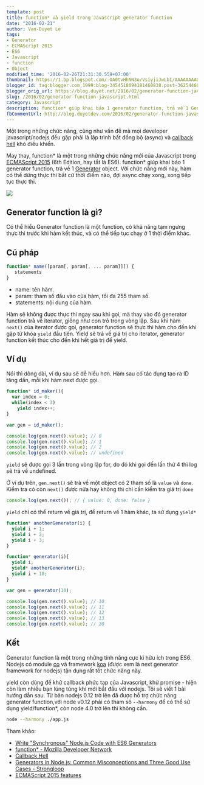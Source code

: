 ```yaml
---
template: post
title: function* và yield trong Javascript generator function
date: "2016-02-21"
author: Van-Duyet Le
tags:
- Generator
- ECMAScript 2015
- ES6
- Javascript
- function
- Object
modified_time: '2016-02-26T21:31:30.559+07:00'
thumbnail: https://1.bp.blogspot.com/-OA0tvHhNN3o/VsiyjiJwLbI/AAAAAAAAQAo/IugUE3zNbrY/s1600/generator-function.png
blogger_id: tag:blogger.com,1999:blog-3454518094181460838.post-3625446092140013146
blogger_orig_url: https://blog.duyet.net/2016/02/generator-function-javascript.html
slug: /2016/02/generator-function-javascript.html
category: Javascript
description: function* giúp khai báo 1 generator function, trả về 1 Generator object. Với chức năng mới này, hàm có thể dừng thực thi bất cứ thời điểm nào, đợi async chạy xong, xong tiếp tục thực thi.
fbCommentUrl: http://blog.duyetdev.com/2016/02/generator-function-javascript.html
---
```


Một trong những chức năng, cũng như vấn đề mà mọi developer javascript/nodejs đều gặp phải là lập trình bất đồng bộ (async) và [callback hell](http://callbackhell.com/) khó điều khiển.

May thay, function* là một trong những chức năng mới của Javascript trong [ECMAScript 2015](https://duyetdev-collections.github.io/es6features/) (6th Edition, hay tắt là ES6). function* giúp khai báo 1 generator function, trả về 1 [Generator](https://developer.mozilla.org/en-US/docs/Web/JavaScript/Reference/Global_Objects/Generator) object. Với chức năng mới này, hàm có thể dừng thực thi bất cứ thời điểm nào, đợi async chạy xong, xong tiếp tục thực thi.

![](https://1.bp.blogspot.com/-OA0tvHhNN3o/VsiyjiJwLbI/AAAAAAAAQAo/IugUE3zNbrY/s1600/generator-function.png)

## Generator function là gì? ##
Có thể hiểu Generator function là một function, có khả năng tạm ngưng thực thi trước khi hàm kết thúc, và có thể tiếp tục chạy ở 1 thời điểm khác.

## Cú pháp ##

```js
function* name([param[, param[, ... param]]]) {
   statements
}
```

- name: tên hàm.
- param: tham số đầu vào của hàm, tối đa 255 tham số.
- statements: nội dung của hàm.

Hàm sẽ không được thực thi ngay sau khi gọi, mà thay vào đó generator function trả về iterator, giống như con trỏ trong vòng lặp. Sau khi hàm `next()` của iterator được gọi, generator function sẽ thực thi hàm cho đến khi gặp từ khóa `yield` đầu tiên. Yield sẽ trả về giá trị cho iterator, generator function kết thúc cho đến khi hết giá trị để yield.

## Ví dụ ##
Nói thì dông dài, ví dụ sau sẽ dễ hiểu hơn. Hàm sau có tác dụng tạo ra ID tăng dần, mỗi khi hàm next được gọi.

```js
function* id_maker(){
  var index = 0;
  while(index < 3)
    yield index++;
}

var gen = id_maker();

console.log(gen.next().value); // 0
console.log(gen.next().value); // 1
console.log(gen.next().value); // 2
console.log(gen.next().value); // undefined
```

`yield` sẽ được gọi 3 lần trong vòng lặp for, do đó khi gọi đến lần thứ 4 thì log sẽ trả về undefined.

Ở ví dụ trên, `gen.next()` sẽ trả về một object có 2 tham số là `value` và `done`. Kiểm tra có còn `next()` được nữa hay không thì chỉ cần kiểm tra giá trị `done`

```js
console.log(gen.next()); // { value: 0, done: false }
```


`yield` chỉ có thể return về giá trị, để return về 1 hàm khác, ta sử dụng `yield*`

```js
function* anotherGenerator(i) {
  yield i + 1;
  yield i + 2;
  yield i + 3;
}

function* generator(i){
  yield i;
  yield* anotherGenerator(i);
  yield i + 10;
}

var gen = generator(10);

console.log(gen.next().value); // 10
console.log(gen.next().value); // 11
console.log(gen.next().value); // 12
console.log(gen.next().value); // 13
console.log(gen.next().value); // 20
```

## Kết ##

Generator function là một trong những tính năng cực kì hữu ích trong ES6. Nodejs có module [co](https://github.com/tj/co) và framework [koa](https://github.com/koajs/koa) (được xem là next generator framework for nodejs) tận dụng rất tốt chức năng này. 

yield còn dùng để khử callback phức tạp của Javascript, khử promise - hiện còn làm nhiều bạn lúng túng khi mới bắt đầu với nodejs. Tôi sẽ viết 1 bài hướng dẫn sau.
Từ bản nodejs 0.12 trở lên đã được hỗ trợ chức năng generator function,với node v0.12 phải có tham số `--harmony` để có thể sử dụng yield/function*, còn node 4.0 trở lên thì không cần.

```bash
node --harmony ./app.js
```

Tham khảo:

- [Write "Synchronous" Node.js Code with ES6 Generators](http://eladnava.com/write-synchronous-node-js-code-with-es6-generators/)
- [function* - Mozilla Developer Network](https://developer.mozilla.org/en-US/docs/Web/JavaScript/Reference/Statements/function*)
- [Callback Hell](http://callbackhell.com/)
- [Generators in Node.js: Common Misconceptions and Three Good Use Cases - Strongloop](https://strongloop.com/strongblog/how-to-generators-node-js-yield-use-cases/)
- [ECMAScript 2015 features](https://duyetdev-collections.github.io/es6features)
